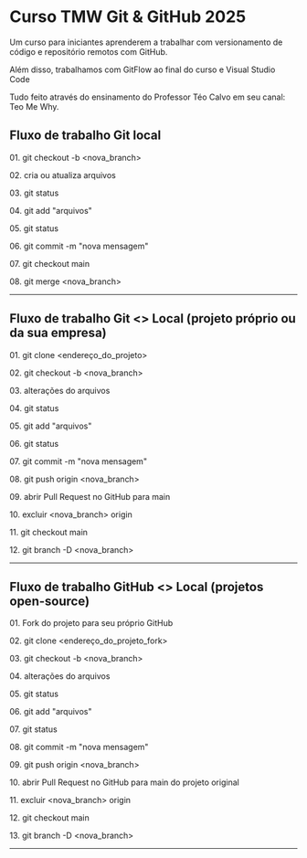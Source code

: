 # Curso TMW Git \& GitHub 2025



Um curso para iniciantes aprenderem a trabalhar com versionamento de código e repositório remotos com GitHub.



Além disso, trabalhamos com GitFlow ao final do curso e Visual Studio Code



Tudo feito através do ensinamento do Professor Téo Calvo em seu canal: Teo Me Why.



## Fluxo de trabalho Git local

01\. git checkout -b <nova\_branch>

02\. cria ou atualiza arquivos

03\. git status

04\. git add "arquivos"

05\. git status

06\. git commit -m "nova mensagem"

07\. git checkout main

08\. git merge <nova\_branch>



------------------------------------------------------------------



## Fluxo de trabalho Git <> Local (projeto próprio ou da sua empresa)

01\. git clone <endereço\_do\_projeto>

02\. git checkout -b <nova\_branch>

03\. alterações do arquivos

04\. git status

05\. git add "arquivos"

06\. git status

07\. git commit -m "nova mensagem"

08\. git push origin <nova\_branch>

09\. abrir Pull Request no GitHub para main

10\. excluir <nova\_branch> origin

11\. git checkout main

12\. git branch -D <nova\_branch>



------------------------------------------------------------------



## Fluxo de trabalho GitHub <> Local (projetos open-source)

01\. Fork do projeto para seu próprio GitHub

02\. git clone <endereço\_do\_projeto\_fork>

03\. git checkout -b <nova\_branch>

04\. alterações do arquivos

05\. git status

06\. git add "arquivos"

07\. git status

08\. git commit -m "nova mensagem"

09\. git push origin <nova\_branch>

10\. abrir Pull Request no GitHub para main do projeto original

11\. excluir <nova\_branch> origin

12\. git checkout main

13\. git branch -D <nova\_branch>



------------------------------------------------------------------



